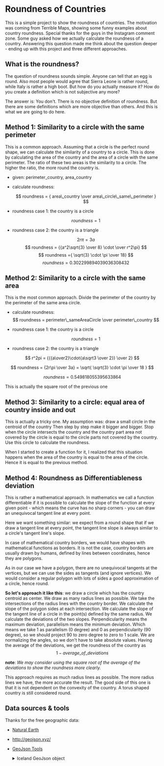 # Roundness of Countries

This is a simple project to show the roundness of countries. The motivation was coming from Terrible Maps, showing some funny examples about country roundness. Special thanks for the guys in the Instagram comment zone. Some guy asked how we actually calculate the roundness of a country. Answering this question made me think about the question deeper - ending up with this project and three different approaches.

## What is the roundness?

The question of roundness sounds simple. Anyone can tell that an egg is round. Also most people would agree that Sierra Leone is rather round, while Italy is rather a high boot. But how do you actually measure it? How do you create a definition which is not subjective any more?

The answer is: You don't. There is no objective definition of roundness. But there are some definitions which are more objective than others. And this is what we are going to do here.

## Method 1: Similarity to a circle with the same perimeter

This is a common approach. Assuming that a circle is the perfect round shape, we can calculate the similarity of a country to a circle. This is done by calculating the area of the country and the area of a circle with the same perimeter. The ratio of these two areas is the similarity to a circle. The higher the ratio, the more round the country is.

- given: perimeter_country, area_country
- calculate roundness:

    $$ roundness = { area\_country \over area\_circle\_same\_perimeter } $$

- roundness case 1: the country is a circle

    $$ roundness = 1 $$

- roundness case 2: the country is a triangle

    $$ 2r\pi = 3a $$
    $$ roundness = {{a^2\sqrt{3} \over 8} \cdot  \over r^2\pi} $$
    $$ roundness ={ \sqrt{3} \cdot \pi \over 18} $$
    $$ roundness = 0.302299894039036308432 $$

## Method 2: Similarity to a circle with the same area

This is the most common approach. Divide the perimeter of the country by the perimeter of the same area circle.

- calculate roundness:
    $$ roundness = perimeter\_sameAreaCircle \over perimeter\_country $$

- roundness case 1: the country is a circle

   $$ roundness = 1 $$

- roundness case 2: the country is a triangle

$$ r^2pi =  {{{a\over2}\cdot{a\sqrt3 \over 2}} \over 2} $$

$$ roundness =  {2r\pi \over 3a} = \sqrt{ \sqrt{3} \cdot \pi \over 18 } $$

$$ roundness = 0.549818055395633864 $$

This is actually the square root of the previous one

## Method 3: Similarity to a circle: equal area of country inside and out

This is actually a tricky one. My assumption was: draw a small circle in the centroid of the country Then step by step make it bigger and bigger. Stop when the circle intersects the country and the country part area not covered by the circle is equal to the circle parts not covered by the country. Use this circle to calculate the roundness.

When I started to create a function for it, I realized that this situation happens when the area of the country is equal to the area of the circle.
Hence it is equal to the previous method.

## Method 4: Roundness as Differentiableness deviation

This is rather a mathematical approach. In mathematics we call a function differentiable if it is possible to calculate the slope of the function at every given point - which means the curve has no sharp corners - you can draw an unequivocal tangent line at every point.

Here we want something similar: we expect from a round shape that if we draw a tangent line at every point, the tangent line slope is always similar to a circle's tangent line's slope.

In case of mathematical country borders, we would have shapes with mathematical functions as borders. It is not the case, country borders are usually drawn by humans, defined by lines between coordinates, hence they are polygons.

As in our case we have a polygon, there are no unequivocal tangents at the vertices, but we can use the sides as tangents (and ignore vertices). We would consider a regular polygon with lots of sides a good approximation of a circle, hence round.

__So let's approach it like this__: we draw a circle which has the country centroid as center. We draw as many radius lines as possible. We take the intersections of the radius lines with the country border. We calculate the slope of the polygon sides at each intersection. We calculate the slope of the tangent line of a circle in the point(s) defined by the same radius. We calculate the deviations of the two slopes. Perpendicularity means the maximum deviation, parallelism means the minimum deviation. Which means we take 1 as parallelism (0 degree) and 0 as perpendicularity (90 degree), so we should project 90 to zero degree to zero to 1 scale. We are normalizing the angles, so we don't have to take absolute values. Having the average of the deviations, we get the roundness of the country as
$$ 1 - average\_of\_deviations $$

__note__: _We may consider using the square root of the average of the deviations to show the roundness more clearly._

This approach requires as much radius lines as possible. The more radius lines we have, the more accurate the result. The good side of this one is that it is not dependent on the convexity of the country. A torus shaped country is still considered round.

## Data sources & tools

Thanks for the free geographic data:

- [Natural Earth](https://www.naturalearthdata.com/downloads/10m-cultural-vectors/10m-admin-0-countries/)
- <http://geojson.xyz/>
- [GeoJson Tools](https://geojson.tools/)

  <details>
  <summary>
  Iceland GeoJson object
  </summary>
  
  Copy this one into the GeoJson tools to see the result.
  
  ```json
  {
      "type": "Feature",
      "properties": {
          "scalerank": 1,
          "labelrank": 3,
          "sovereignt": "Iceland",
          "sov_a3": "ISL",
          "adm0_dif": 0,
          "level": 2,
          "type": "Sovereign country",
          "admin": "Iceland",
          "adm0_a3": "ISL",
          "geou_dif": 0,
          "geounit": "Iceland",
          "gu_a3": "ISL",
          "su_dif": 0,
          "subunit": "Iceland",
          "su_a3": "ISL",
          "brk_diff": 0,
          "name": "Iceland",
          "name_long": "Iceland",
          "brk_a3": "ISL",
          "brk_name": "Iceland",
          "brk_group": null,
          "abbrev": "Iceland",
          "postal": "IS",
          "formal_en": "Republic of Iceland",
          "formal_fr": null,
          "note_adm0": null,
          "note_brk": null,
          "name_sort": "Iceland",
          "name_alt": null,
          "mapcolor7": 1,
          "mapcolor8": 4,
          "mapcolor9": 4,
          "mapcolor13": 9,
          "pop_est": 306694,
          "gdp_md_est": 12710,
          "pop_year": -99,
          "lastcensus": -99,
          "gdp_year": -99,
          "economy": "2. Developed region: nonG7",
          "income_grp": "1. High income: OECD",
          "wikipedia": -99,
          "fips_10": null,
          "iso_a2": "IS",
          "iso_a3": "ISL",
          "iso_n3": "352",
          "un_a3": "352",
          "wb_a2": "IS",
          "wb_a3": "ISL",
          "woe_id": -99,
          "adm0_a3_is": "ISL",
          "adm0_a3_us": "ISL",
          "adm0_a3_un": -99,
          "adm0_a3_wb": -99,
          "continent": "Europe",
          "region_un": "Europe",
          "subregion": "Northern Europe",
          "region_wb": "Europe & Central Asia",
          "name_len": 7,
          "long_len": 7,
          "abbrev_len": 7,
          "tiny": -99,
          "homepart": 1,
          "featureclass": "Admin-0 country"
      },
      "geometry": {
          "type": "Polygon",
          "coordinates": [
              [
                  [
                      -14.508695441129234,
                      66.45589223903143
                  ],
                  [
                      -14.739637417041607,
                      65.8087482774403
                  ],
                  [
                      -13.60973222497981,
                      65.12667104761987
                  ],
                  [
                      -14.909833746794902,
                      64.36408193628868
                  ],
                  [
                      -17.794438035543422,
                      63.678749091233854
                  ],
                  [
                      -18.656245896874992,
                      63.49638296167582
                  ],
                  [
                      -19.97275468594276,
                      63.64363495549153
                  ],
                  [
                      -22.762971971110158,
                      63.960178941495386
                  ],
                  [
                      -21.778484259517683,
                      64.40211579045551
                  ],
                  [
                      -23.95504391121911,
                      64.8911298692335
                  ],
                  [
                      -22.184402635170358,
                      65.0849681667603
                  ],
                  [
                      -22.227423265053332,
                      65.37859365504274
                  ],
                  [
                      -24.326184047939336,
                      65.61118927678847
                  ],
                  [
                      -23.65051469572309,
                      66.26251902939522
                  ],
                  [
                      -22.134922451250887,
                      66.41046865504687
                  ],
                  [
                      -20.57628373867955,
                      65.73211212835143
                  ],
                  [
                      -19.05684160000159,
                      66.27660085719477
                  ],
                  [
                      -17.79862382655905,
                      65.99385325790978
                  ],
                  [
                      -16.167818976292125,
                      66.52679230413587
                  ],
                  [
                      -14.508695441129234,
                      66.45589223903143
                  ]
              ]
          ]
      }
  }
  ```
  
  </details>
  